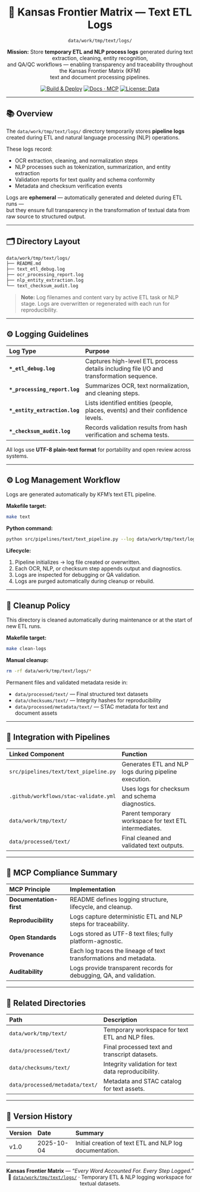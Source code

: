 <div align="center">

# 🧾 Kansas Frontier Matrix — Text ETL Logs  
`data/work/tmp/text/logs/`

**Mission:** Store **temporary ETL and NLP process logs** generated during text extraction, cleaning, entity recognition,  
and QA/QC workflows — enabling transparency and traceability throughout the Kansas Frontier Matrix (KFM)  
text and document processing pipelines.

[![Build & Deploy](https://github.com/bartytime4life/Kansas-Frontier-Matrix/actions/workflows/site.yml/badge.svg)](../../../../../../.github/workflows/site.yml)
[![Docs · MCP](https://img.shields.io/badge/Docs-MCP-blue)](../../../../../../docs/)
[![License: Data](https://img.shields.io/badge/License-CC--BY%204.0-green)](../../../../../../LICENSE)

</div>

---

## 📚 Overview

The `data/work/tmp/text/logs/` directory temporarily stores **pipeline logs**  
created during ETL and natural language processing (NLP) operations.  

These logs record:
- OCR extraction, cleaning, and normalization steps  
- NLP processes such as tokenization, summarization, and entity extraction  
- Validation reports for text quality and schema conformity  
- Metadata and checksum verification events  

Logs are **ephemeral** — automatically generated and deleted during ETL runs —  
but they ensure full transparency in the transformation of textual data from raw source to structured output.

---

## 🗂️ Directory Layout

```bash
data/work/tmp/text/logs/
├── README.md
├── text_etl_debug.log
├── ocr_processing_report.log
├── nlp_entity_extraction.log
└── text_checksum_audit.log
````

> **Note:** Log filenames and content vary by active ETL task or NLP stage.
> Logs are overwritten or regenerated with each run for reproducibility.

---

## ⚙️ Logging Guidelines

| Log Type                      | Purpose                                                                                 |
| :---------------------------- | :-------------------------------------------------------------------------------------- |
| **`*_etl_debug.log`**         | Captures high-level ETL process details including file I/O and transformation sequence. |
| **`*_processing_report.log`** | Summarizes OCR, text normalization, and cleaning steps.                                 |
| **`*_entity_extraction.log`** | Lists identified entities (people, places, events) and their confidence levels.         |
| **`*_checksum_audit.log`**    | Records validation results from hash verification and schema tests.                     |

All logs use **UTF-8 plain-text format** for portability and open review across systems.

---

## ⚙️ Log Management Workflow

Logs are generated automatically by KFM’s text ETL pipeline.

**Makefile target:**

```bash
make text
```

**Python command:**

```bash
python src/pipelines/text/text_pipeline.py --log data/work/tmp/text/logs/text_etl_debug.log
```

**Lifecycle:**

1. Pipeline initializes → log file created or overwritten.
2. Each OCR, NLP, or checksum step appends output and diagnostics.
3. Logs are inspected for debugging or QA validation.
4. Logs are purged automatically during cleanup or rebuild.

---

## 🧹 Cleanup Policy

This directory is cleaned automatically during maintenance or at the start of new ETL runs.

**Makefile target:**

```bash
make clean-logs
```

**Manual cleanup:**

```bash
rm -rf data/work/tmp/text/logs/*
```

Permanent files and validated metadata reside in:

* `data/processed/text/` — Final structured text datasets
* `data/checksums/text/` — Integrity hashes for reproducibility
* `data/processed/metadata/text/` — STAC metadata for text and document assets

---

## 🧩 Integration with Pipelines

| Linked Component                      | Function                                               |
| :------------------------------------ | :----------------------------------------------------- |
| `src/pipelines/text/text_pipeline.py` | Generates ETL and NLP logs during pipeline execution.  |
| `.github/workflows/stac-validate.yml` | Uses logs for checksum and schema diagnostics.         |
| `data/work/tmp/text/`                 | Parent temporary workspace for text ETL intermediates. |
| `data/processed/text/`                | Final cleaned and validated text outputs.              |

---

## 🧠 MCP Compliance Summary

| MCP Principle           | Implementation                                                      |
| :---------------------- | :------------------------------------------------------------------ |
| **Documentation-first** | README defines logging structure, lifecycle, and cleanup.           |
| **Reproducibility**     | Logs capture deterministic ETL and NLP steps for traceability.      |
| **Open Standards**      | Logs stored as UTF-8 text files; fully platform-agnostic.           |
| **Provenance**          | Each log traces the lineage of text transformations and metadata.   |
| **Auditability**        | Logs provide transparent records for debugging, QA, and validation. |

---

## 📎 Related Directories

| Path                            | Description                                         |
| :------------------------------ | :-------------------------------------------------- |
| `data/work/tmp/text/`           | Temporary workspace for text ETL and NLP files.     |
| `data/processed/text/`          | Final processed text and transcript datasets.       |
| `data/checksums/text/`          | Integrity validation for text data reproducibility. |
| `data/processed/metadata/text/` | Metadata and STAC catalog for text assets.          |

---

## 📅 Version History

| Version | Date       | Summary                                                 |
| :------ | :--------- | :------------------------------------------------------ |
| v1.0    | 2025-10-04 | Initial creation of text ETL and NLP log documentation. |

---

<div align="center">

**Kansas Frontier Matrix** — *“Every Word Accounted For. Every Step Logged.”*
📍 [`data/work/tmp/text/logs/`](.) · Temporary ETL & NLP logging workspace for textual datasets.

</div>
